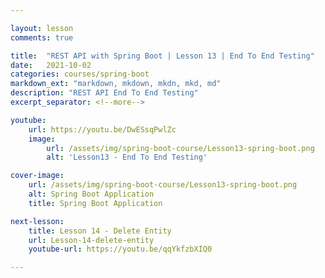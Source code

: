 ```yaml
---

layout: lesson
comments: true

title:  "REST API with Spring Boot | Lesson 13 | End To End Testing"
date:   2021-10-02
categories: courses/spring-boot
markdown_ext: "markdown, mkdown, mkdn, mkd, md"
description: "REST API End To End Testing"
excerpt_separator: <!--more-->

youtube:
    url: https://youtu.be/DwESsqPwlZc
    image:
        url: /assets/img/spring-boot-course/Lesson13-spring-boot.png
        alt: 'Lesson13 - End To End Testing'

cover-image: 
    url: /assets/img/spring-boot-course/Lesson13-spring-boot.png
    alt: Spring Boot Application
    title: Spring Boot Application

next-lesson:
    title: Lesson 14 - Delete Entity
    url: Lesson-14-delete-entity
    youtube-url: https://youtu.be/qqYkfzbXIQ0

---
```

